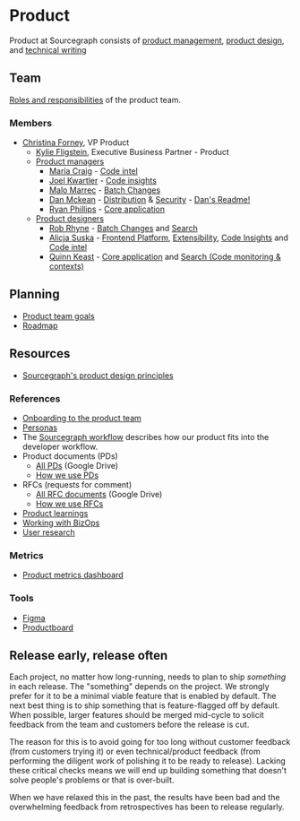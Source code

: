 # Product

Product at Sourcegraph consists of [product management](product_management/index.md), [product design](design/index.md), and [technical writing](technical_writing/index.md)
## Team

[Roles and responsibilities](roles/index.md) of the product team.

### Members

- [Christina Forney](../company/team/index.md#christina-forney-she-her), VP Product
   - [Kylie Fligstein](../company/team/index.md#kylie-fligstein-she-her), Executive Business Partner - Product
   - [Product managers](roles/index.md#product-manager)
      - [María Craig](../company/team/index.md#maría-craig-she-her) - [Code intel](../engineering/code-intelligence/index.md)
      - [Joel Kwartler](../company/team/index.md#joel-kwartler-he-him) - [Code insights](../engineering/developer-insights/code-insights/index.md)
      - [Malo Marrec](../company/team/index.md#malo-marrec-he-him) - [Batch Changes](../engineering/batch-changes/index.md)
      - [Dan Mckean](../company/team/index.md##dan-mckean-he-him) - [Distribution](../engineering/distribution/index.md) & [Security](../engineering/security/index.md) - [Dan's Readme!](dan-mckean-readme.md)
      - [Ryan Phillips](https://about.sourcegraph.com/handbook/company/team#ryan-phillips-he-him) - [Core application](../engineering/core-application/index.md)
   - [Product designers](roles/index.md#product-designer)
      - [Rob Rhyne](../company/team/index.md#rob-rhyne) - [Batch Changes](../engineering/batch-changes/index.md) and [Search](../engineering/search/index.md)
      - [Alicja Suska](../company/team/index.md#alicja-suska-she-her) - [Frontend Platform](../engineering/developer-insights/frontend-platform/index.md), [Extensibility](../engineering/developer-insights/extensibility/index.md), [Code Insights](../engineering/developer-insights/code-insights/index.md) and [Code intel](../engineering/code-intelligence/index.md)
      - [Quinn Keast](../company/team/index.md#quinn-keast-he-him) - [Core application](../engineering/core-application/index.md) and [Search (Code monitoring & contexts)](../engineering/search/index.md)

## Planning

- [Product team goals](goals.md)
- [Roadmap](roadmap.md)

## Resources

- [Sourcegraph's product design principles](./design_principles.md)

### References

- [Onboarding to the product team](./onboarding/index.md)
- [Personas](../marketing/personas.md)
- The [Sourcegraph workflow](../workflow/index.md) describes how our product fits into the developer workflow.
- Product documents (PDs)
  - [All PDs](https://drive.google.com/drive/folders/1UbuN9izpTj7ppJiduKI5tid8GEFuAiEx) (Google Drive)
  - [How we use PDs](product_documents.md)
- RFCs (requests for comment)
  - [All RFC documents](https://drive.google.com/drive/folders/1zP3FxdDlcSQGC1qvM9lHZRaHH4I9Jwwa) (Google Drive)
  - [How we use RFCs](../communication/rfcs/index.md)
- [Product learnings](product_learning.md)
- [Working with BizOps](../ops/bizops/index.md#how-to-work-with-us)
- [User research](./user_research/index.md)

### Metrics

- [Product metrics dashboard](https://sourcegraph.looker.com/dashboards/127)

### Tools

- [Figma](https://www.figma.com/files/team/438792081639669302/Sourcegraph)
- [Productboard](https://sourcegraph.productboard.com/)

## Release early, release often

Each project, no matter how long-running, needs to plan to ship _something_ in each release. The "something" depends on the project. We strongly prefer for it to be a minimal viable feature that is enabled by default. The next best thing is to ship something that is feature-flagged off by default. When possible, larger features should be merged mid-cycle to solicit feedback from the team and customers before the release is cut.

The reason for this is to avoid going for too long without customer feedback (from customers trying it) or even technical/product feedback (from performing the diligent work of polishing it to be ready to release). Lacking these critical checks means we will end up building something that doesn't solve people's problems or that is over-built.

When we have relaxed this in the past, the results have been bad and the overwhelming feedback from retrospectives has been to release regularly.
